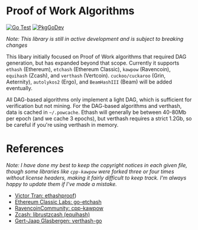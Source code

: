 # Proof of Work Algorithms

[![Go Test](https://github.com/sencha-dev/go-pow/actions/workflows/go.yml/badge.svg)](https://github.com/sencha-dev/go-pow/actions/workflows/go.yml)
[![PkgGoDev](https://pkg.go.dev/badge/github.com/sencha-dev/go-pow)](https://pkg.go.dev/github.com/sencha-dev/go-pow?tab=doc)

*Note: This library is still in active development and is
subject to breaking changes*

This libary initially focused on Proof of Work algorithms that required DAG generation,
but has expanded beyond that scope. Currently it supports `ethash` (Ethereum), `etchash`
(Ethereum Classic), `kawpow` (Ravencoin), `equihash` (Zcash), and `verthash` (Vertcoin).
`cuckoo/cuckaroo` (Grin, Aeternity), `autolykos2` (Ergo), and `BeamHashIII` (Beam) will
be added eventually.

All DAG-based algorithms only implement a light DAG, which is sufficient for verification
but not mining. For the DAG-based algorithms and verthash, data is cached in `~/.powcache`.
Ethash will generally be between 40-80Mb per epoch (and we cache 3 epochs), but verthash
requires a strict 1.2Gb, so be careful if you're using verthash in memory. 

# References

*Note: I have done my best to keep the copyright notices in each given file, though
some libraries like `cpp-kawpow` were forked three or four times without license headers,
making it fairly difficult to keep track. I'm always happy to update them if I've made
a mistake.*

  - [Victor Tran: ethashproof](https://github.com/tranvictor/ethashproof))
  - [Ethereum Classic Labs: go-etchash](https://github.com/etclabscore/go-etchash)
  - [RavencoinCommunity: cpp-kawpow](https://github.com/RavenCommunity/cpp-kawpow/)
  - [Zcash: librustzcash (equihash)](https://github.com/zcash/librustzcash/tree/master/components/equihash)
  - [Gert-Jaap Glasbergen: verthash-go](https://github.com/gertjaap/verthash-go/)
